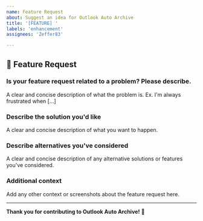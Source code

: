 ```yaml
---
name: Feature Request
about: Suggest an idea for Outlook Auto Archive
title: '[FEATURE] '
labels: 'enhancement'
assignees: 'Zeffer83'

---
```


## 🚀 Feature Request

### Is your feature request related to a problem? Please describe.
A clear and concise description of what the problem is. Ex. I'm always frustrated when [...]

### Describe the solution you'd like
A clear and concise description of what you want to happen.

### Describe alternatives you've considered
A clear and concise description of any alternative solutions or features you've considered.

### Additional context
Add any other context or screenshots about the feature request here.

---

**Thank you for contributing to Outlook Auto Archive!** 🎉
